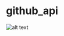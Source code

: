 # github_api
![alt text](https://github.com/shreyashp47/github_api/blob/master/Screenshot_1633168539.png?raw=true)
